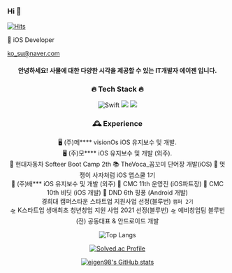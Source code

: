 ### Hi 👋

<!--
**eigen98/eigen98** is a ✨ _special_ ✨ repository because its `README.md` (this file) appears on your GitHub profile.

Here are some ideas to get you started:

- 🔭 I’m currently working on ...
- 🌱 I’m currently learning ...
- 👯 I’m looking to collaborate on ...
- 🤔 I’m looking for help with ...
- 💬 Ask me about ...
- 📫 How to reach me: ...
- 😄 Pronouns: ...
- ⚡ Fun fact: ...
-->
    
[![Hits](https://hits.seeyoufarm.com/api/count/incr/badge.svg?url=https%3A%2F%2Fgithub.com%2Feigen98&count_bg=%23747BE1&title_bg=%23555555&icon=&icon_color=%23E7E7E7&title=hits&edge_flat=false)](https://hits.seeyoufarm.com)

🌱 iOS Developer
<!--
### [개발일지 정리 블로그](https://eigen.tistory.com/)
-->

ko_su@naver.com

<div align="center"> <!-- 가운데 정렬 -->
    
#### 안녕하세요! 사물에 대한 다양한 시각을 제공할 수 있는 IT개발자 에이젠 입니다.

### 🔥 Tech Stack 🔥 
    
![Swift](https://img.shields.io/badge/SWIFT-F54A2A?style=for-the-badge&logo=swift&logoColor=white)
<img src="https://img.shields.io/badge/JAVA-007396?style=for-the-badge&logo=java&logoColor=white">
<img src="https://img.shields.io/badge/KOTLIN-7F52FF?style=for-the-badge&logo=kotlin&logoColor=white">
    
###  🕰️ Experience

🖥️ (주)메**** visionOs iOS 유지보수 및 개발.       
🖥️ (주)모**** iOS 유지보수 및 개발 (외주).       
󠁄    🚗 현대자동차 Softeer Boot Camp 2th
    📚 TheVoca_꼼꼬미 단어장 개발(iOS)
    🦁 멋쟁이 사자처럼 iOS 앱스쿨 1기         
    🐶 (주)배*** iOS 유지보수 및 개발 (외주)
    🚀 CMC 11th 운영진 (iOS파트장) 
    🏅 CMC 10th 비딧 (iOS 개발) 
    🎯 DND 6th 핑퐁 (Android 개발)    
    경희대 캠퍼스타운 스타트업 지원사업 선정(블루번) `캠퍼 2기`  
    🛸 K스타트업 생애최초 청년창업 지원 사업 2021 선정(블루번)
    🛸 예비창업팀 블루번 (전) 공동대표 & 안드로이드 개발            
  
    
    
    
    
![Top Langs](https://github-readme-stats.vercel.app/api/top-langs/?username=eigen98&layout=compact&theme=tokyonight)

[![Solved.ac Profile](http://mazassumnida.wtf/api/v2/generate_badge?boj=trace96)](https://solved.ac/trace96/)
    

  [![eigen98's GitHub stats](https://github-readme-stats.vercel.app/api?username=eigen98&show_icons=true&theme=radical)](https://github.com/eigen98-readme-stats)
  
  
</div>

